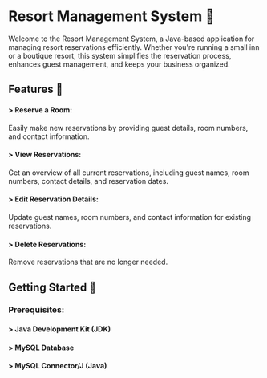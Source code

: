 <h1>Resort Management System 🏨</h1>
<p>Welcome to the Resort Management System, a Java-based application for managing resort reservations efficiently. Whether you're running a small inn or a boutique resort, this system simplifies the reservation process, enhances guest management, and keeps your business organized.</p>

<h2>Features 🌟</h2>
<h4>> Reserve a Room:</h4> Easily make new reservations by providing guest details, room numbers, and contact information.

<h4>> View Reservations:</h4> Get an overview of all current reservations, including guest names, room numbers, contact details, and reservation dates.

<h4>> Edit Reservation Details:</h4> Update guest names, room numbers, and contact information for existing reservations.

<h4>> Delete Reservations:</h4> Remove reservations that are no longer needed.

<h2>Getting Started 🚀</h2>
<h3>Prerequisites:</h3>
<h4>> Java Development Kit (JDK)</h4>
<h4>> MySQL Database</h4>
<h4>> MySQL Connector/J (Java)</h4>
